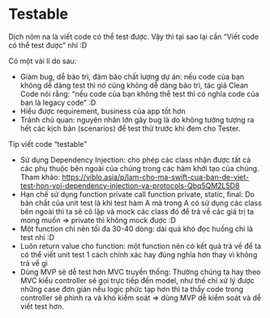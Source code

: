 # Testable

Dịch nôm na là viết code có thể test được. Vậy thì tại sao lại cần “Viết code có thể test được” nhỉ :D

Có một vài lí do sau:

- Giảm bug, dễ bảo trì, đảm bảo chất lượng dự án: nếu code của bạn không dễ dàng test thì nó cũng không dễ dàng bảo trì, tác giả Clean Code nói rằng: “nếu code của bạn không thể test thì có nghĩa code của bạn là legacy code” :D
- Hiểu được requirement, business của app tốt hơn
- Tránh chủ quan: nguyên nhân lớn gây bug là do không tưởng tượng ra hết các kịch bản (scenarios) để test thử trước khi đem cho Tester.

Tip viết code “testable”

- Sử dụng Dependency Injection: cho phép các class nhận được tất cả các phụ thuộc bên ngoài của chúng trong các hàm khởi tạo của chúng. Tham khảo: https://viblo.asia/p/lam-cho-ma-swift-cua-ban-de-viet-test-hon-voi-dependency-injection-va-protocols-Qbq5QM2L5D8
- Hạn chế sử dụng function private call function private, static, final: Do bản chất của unit test là khi test hàm A mà trong A có sử dụng các class bên ngoài thì ta sẽ cô lập và mock các class đó để trả về các giá trị ta mong muốn => private thì không mock được :D
- Một function chỉ nên tối đa 30-40 dòng: dài quá khó đọc huống chi là test nhỉ :D
- Luôn return value cho function: một function nên có kết quả trả về để ta có thể viết unit test 1 cách chính xác hay đúng nghĩa hơn thay vì không trả về gì
- Dùng MVP sẽ dễ test hơn MVC truyền thống: Thường chúng ta hay theo MVC kiểu controller sẽ gọi trực tiếp đến model, như thế chỉ xử lý được những case đơn giản nếu logic phức tạp hơn thì ta thấy code trong controller sẽ phình ra và khó kiểm soát => dùng MVP dễ kiểm soát và dễ viết test hơn.

